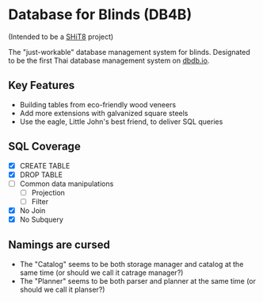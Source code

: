 # Database for Blinds (DB4B)

(Intended to be a [SHiT8](https://stupid.hackathon.in.th/8/) project)

The "just-workable" database management system for blinds. Designated to be the first Thai database management system on [dbdb.io](https://dbdb.io).

## Key Features
- Building tables from eco-friendly wood veneers
- Add more extensions with galvanized square steels
- Use the eagle, Little John's best friend, to deliver SQL queries

## SQL Coverage
- [X] CREATE TABLE
- [X] DROP TABLE
- [ ] Common data manipulations
    - [ ] Projection
    - [ ] Filter
- [X] No Join
- [X] No Subquery

## Namings are cursed
- The "Catalog" seems to be both storage manager and catalog at the same time (or should we call it catrage manager?)
- The "Planner" seems to be both parser and planner at the same time (or should we call it planser?)